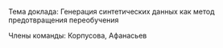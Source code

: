 Тема доклада: Генерация синтетических данных как метод предотвращения переобучения

Члены команды: Корпусова, Афанасьев